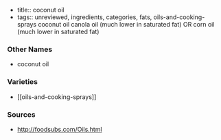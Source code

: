 - title:: coconut oil
- tags:: unreviewed, ingredients, categories, fats, oils-and-cooking-sprays
coconut oil canola oil (much lower in saturated fat) OR corn oil (much lower in saturated fat)

### Other Names

* coconut oil

### Varieties

* [[oils-and-cooking-sprays]]

### Sources
* http://foodsubs.com/Oils.html
